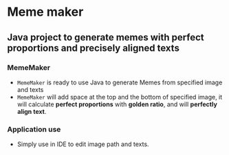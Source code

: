 # Meme maker

## Java project to generate memes with perfect proportions and precisely aligned texts

### MemeMaker

* `MemeMaker` is ready to use Java to generate Memes from specified image and texts
* `MemeMaker` will add space at the top and the bottom of specified image, it will calculate **perfect proportions** with **golden ratio**, and will **perfectly align text**.

### Application use

* Simply use in IDE to edit image path and texts.
